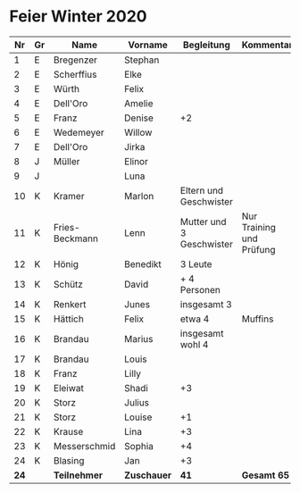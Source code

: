 # Feier Winter 2020

| Nr     | Gr | Name           | Vorname       | Begleitung               | Kommentar                |
|--------|----|----------------|---------------|--------------------------|--------------------------|
| 1      | E  | Bregenzer      | Stephan       |                          |                          |
| 2      | E  | Scherffius     | Elke          |                          |                          |
| 3      | E  | Würth          | Felix         |                          |                          |
| 4      | E  | Dell'Oro       | Amelie        |                          |                          |
| 5      | E  | Franz          | Denise        | +2                       |                          |
| 6      | E  | Wedemeyer      | Willow        |                          |                          |
| 7      | E  | Dell'Oro       | Jirka         |                          |                          |
| 8      | J  | Müller         | Elinor        |                          |                          |
| 9      | J  |                | Luna          |                          |                          |
| 10     | K  | Kramer         | Marlon        | Eltern und Geschwister   |                          |
| 11     | K  | Fries-Beckmann | Lenn          | Mutter und 3 Geschwister | Nur Training und Prüfung |
| 12     | K  | Hönig          | Benedikt      | 3 Leute                  |                          |
| 13     | K  | Schütz         | David         | + 4 Personen             |                          |
| 14     | K  | Renkert        | Junes         | insgesamt 3              |                          |
| 15     | K  | Hättich        | Felix         | etwa 4                   | Muffins                  |
| 16     | K  | Brandau        | Marius        | insgesamt wohl 4         |                          |
| 17     | K  | Brandau        | Louis         |                          |                          |
| 18     | K  | Franz          | Lilly         |                          |                          |
| 19     | K  | Eleiwat        | Shadi         | +3                       |                          |
| 20     | K  | Storz          | Julius        |                          |                          |
| 21     | K  | Storz          | Louise        | +1                       |                          |
| 22     | K  | Krause         | Lina          | +3                       |                          |
| 23     | K  | Messerschmid   | Sophia        | +4                       |                          |
| 24     | K  | Blasing        | Jan           | +3                       |                          |
| **24** |    | **Teilnehmer** | **Zuschauer** | **41**                   | **Gesamt 65**            |